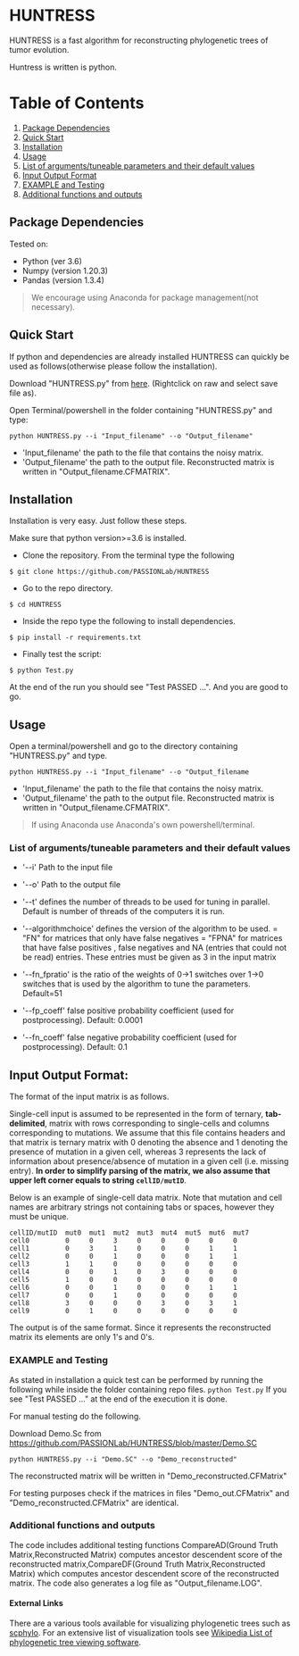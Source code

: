# HUNTRESS

HUNTRESS is a fast algorithm for reconstructing phylogenetic trees of tumor evolution.

Huntress is written is python. 

# Table of Contents
1. [Package Dependencies](#PackD)
2. [Quick Start](#QS)
3. [Installation](#installation)
4. [Usage](#usage)
5. [List of arguments/tuneable parameters and their default values](#list)
6. [Input Output Format](#IOFormat)
7. [EXAMPLE and Testing](#ET)
8. [Additional functions and outputs](#additional)


## Package Dependencies <a name="PackD"></a>
Tested on:

- Python   (ver 3.6) 
- Numpy    (version 1.20.3)
- Pandas   (version 1.3.4)

> We encourage using Anaconda for package management(not necessary). 

## Quick Start <a name="QS"></a>
If python and dependencies are already installed HUNTRESS can quickly be used as follows(otherwise please follow the installation). 

Download "HUNTRESS.py" from [here]( https://github.com/PASSIONLab/HUNTRESS/blob/master/HUNTRESS.py). (Rightclick on raw and select save file as).

Open Terminal/powershell in the folder containing "HUNTRESS.py" and type:

`python HUNTRESS.py --i "Input_filename" --o "Output_filename" `

- 'Input_filename' the path to the file that contains the noisy matrix.
- 'Output_filename' the path to the output file. Reconstructed matrix is written in "Output_filename.CFMATRIX". 


## Installation <a name="installation"></a>

Installation is very easy. Just follow these steps.   

Make sure that python version>=3.6 is installed.

- Clone the repository. From the terminal type the following

`$ git clone https://github.com/PASSIONLab/HUNTRESS  `

- Go to the repo directory.

`$ cd HUNTRESS`

- Inside the repo type the following to install dependencies. 

`$ pip install -r requirements.txt`

- Finally test the script:

`$ python Test.py`

At the end of the run you should see "Test PASSED ...". And you are good to go.


## Usage <a name="usage"></a>

Open a terminal/powershell and go to the directory containing "HUNTRESS.py" and type.

`python HUNTRESS.py --i "Input_filename" --o "Output_filename `

- 'Input_filename' the path to the file that contains the noisy matrix.
- 'Output_filename' the path to the output file. Reconstructed matrix is written in "Output_filename.CFMATRIX". 

> If using Anaconda use Anaconda's own powershell/terminal.  

### List of arguments/tuneable parameters and their default values <a name="list"></a>

- '--i' Path to the input file

- '--o' Path to the output file 

- '--t' defines the number of threads to be used for tuning in parallel. Default is number of threads of the computers it is run. 

- '--algorithmchoice' defines the version of the algorithm to be used.
           = "FN" for matrices that only have false negatives
           = "FPNA" for matrices that have false positives , false negatives and NA (entries that could not be read) entries. These entries must be given as 3 in the input matrix

- '--fn_fpratio' is the ratio of the weights of 0->1 switches over 1->0 switches that is used by the algorithm to tune the parameters.
 Default=51            

- '--fp_coeff' false positive probability coefficient (used for postprocessing).
 Default: 0.0001

- '--fn_coeff' false negative probability coefficient (used for postprocessing).
 Default: 0.1   

## Input Output Format: <a name="IOFormat"></a>
The format of the input matrix is as follows.

Single-cell input is assumed to be represented in the form of ternary, __tab-delimited__, matrix with rows corresponding to single-cells and columns corresponding to mutations. We assume that this file contains headers and that matrix is ternary matrix with 0 denoting the absence and 1 denoting the presence of mutation in a given cell, whereas 3 represents the lack of information about presence/absence of mutation in a given cell (i.e. missing entry). __In order to simplify parsing of the matrix, we also assume that upper left corner equals to string `cellID/mutID`__.

Below is an example of single-cell data matrix. Note that mutation and cell names are arbitrary strings not containing tabs or spaces, however they must be unique.
```
cellID/mutID  mut0  mut1  mut2  mut3  mut4  mut5  mut6  mut7
cell0         0     0     3     0     0     0     0     0
cell1         0     3     1     0     0     0     1     1
cell2         0     0     1     0     0     0     1     1
cell3         1     1     0     0     0     0     0     0
cell4         0     0     1     0     3     0     0     0
cell5         1     0     0     0     0     0     0     0
cell6         0     0     1     0     0     0     1     1
cell7         0     0     1     0     0     0     0     0
cell8         3     0     0     0     3     0     3     1
cell9         0     1     0     0     0     0     0     0
```

The output is of the same format. Since it represents the reconstructed matrix its elements are only 1's and 0's. 

### EXAMPLE and Testing <a name="ET"></a>

As stated in installation a quick test can be performed by running the following while inside the folder containing repo files. 
`python Test.py`
If you see "Test PASSED ..." at the end of the execution it is done.

For manual testing do the following.

Download Demo.Sc from https://github.com/PASSIONLab/HUNTRESS/blob/master/Demo.SC 

`python HUNTRESS.py --i "Demo.SC" --o "Demo_reconstructed" `

The reconstructed matrix will be written in "Demo_reconstructed.CFMatrix"

For testing purposes check if the matrices in files "Demo_out.CFMatrix" and "Demo_reconstructed.CFMatrix" are identical.


### Additional functions and outputs <a name="additional"></a>
The code includes additional testing functions CompareAD(Ground Truth Matrix,Reconstructed Matrix) computes ancestor descendent score of the reconstructed matrix,CompareDF(Ground Truth Matrix,Reconstructed Matrix) which computes ancestor descendent score of the reconstructed matrix. The code also generates a log file as "Output_filename.LOG". 






#### External Links 

There are a various tools available for visualizing phylogenetic trees such as [scphylo](https://scphylo-tools.readthedocs.io/en/latest/auto_examples/index.html#visualization). For an extensive list of visualization tools see [Wikipedia List of phylogenetic tree viewing software](https://en.wikipedia.org/wiki/List_of_phylogenetic_tree_visualization_software). 
